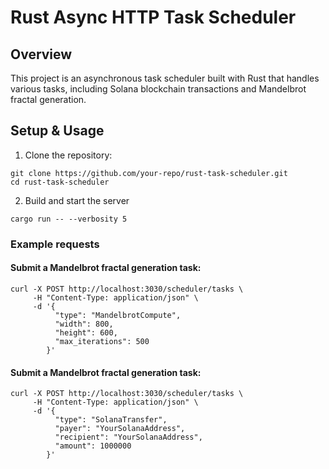 # Rust Async HTTP Task Scheduler

## Overview

This project is an asynchronous task scheduler built with Rust that handles various tasks,
including Solana blockchain transactions and Mandelbrot fractal generation.

## Setup & Usage
1. Clone the repository:
```
git clone https://github.com/your-repo/rust-task-scheduler.git
cd rust-task-scheduler
```

2. Build and start the server
```
cargo run -- --verbosity 5
```

### Example requests
#### Submit a Mandelbrot fractal generation task:
```
curl -X POST http://localhost:3030/scheduler/tasks \
     -H "Content-Type: application/json" \
     -d '{
          "type": "MandelbrotCompute",
          "width": 800,
          "height": 600,
          "max_iterations": 500
        }'
```

#### Submit a Mandelbrot fractal generation task:
```
curl -X POST http://localhost:3030/scheduler/tasks \
     -H "Content-Type: application/json" \
     -d '{
          "type": "SolanaTransfer",
          "payer": "YourSolanaAddress",
          "recipient": "YourSolanaAddress",
          "amount": 1000000
        }'
```